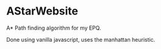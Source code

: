 # AStarWebsite
A* Path finding algorithm for my EPQ.

Done using vanilla javascript, uses the manhattan heuristic.
